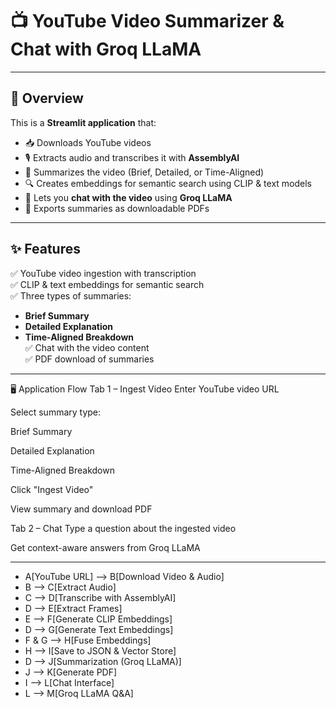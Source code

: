 # 📺 YouTube Video Summarizer & Chat with Groq LLaMA

---

## 📌 Overview

This is a **Streamlit application** that:
- 📥 Downloads YouTube videos
- 🎙 Extracts audio and transcribes it with **AssemblyAI**
- 🧠 Summarizes the video (Brief, Detailed, or Time-Aligned)
- 🔍 Creates embeddings for semantic search using CLIP & text models
- 💬 Lets you **chat with the video** using **Groq LLaMA**
- 📄 Exports summaries as downloadable PDFs

---

## ✨ Features

✅ YouTube video ingestion with transcription  
✅ CLIP & text embeddings for semantic search  
✅ Three types of summaries:
- **Brief Summary**
- **Detailed Explanation**
- **Time-Aligned Breakdown**  
✅ Chat with the video content  
✅ PDF download of summaries  

---

🖥 Application Flow
Tab 1 – Ingest Video
Enter YouTube video URL

Select summary type:

Brief Summary

Detailed Explanation

Time-Aligned Breakdown

Click "Ingest Video"

View summary and download PDF

Tab 2 – Chat
Type a question about the ingested video

Get context-aware answers from Groq LLaMA


---


-    A[YouTube URL] --> B[Download Video & Audio]
-    B --> C[Extract Audio]
-    C --> D[Transcribe with AssemblyAI]
-    D --> E[Extract Frames]
-    E --> F[Generate CLIP Embeddings]
-    D --> G[Generate Text Embeddings]
-    F & G --> H[Fuse Embeddings]
-    H --> I[Save to JSON & Vector Store]
-    D --> J[Summarization (Groq LLaMA)]
-    J --> K[Generate PDF]
-    I --> L[Chat Interface]
-    L --> M[Groq LLaMA Q&A]
